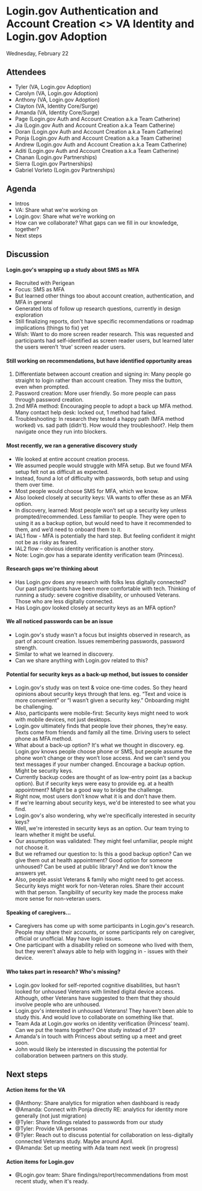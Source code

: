 # Login.gov Authentication and Account Creation <> VA Identity and Login.gov Adoption
Wednesday, February 22

## Attendees
* Tyler (VA, Login.gov Adoption)
* Carolyn (VA, Login.gov Adoption)
* Anthony (VA, Login.gov Adoption)
* Clayton (VA, Identity Core/Surge)
* Amanda (VA, Identity Core/Surge)
* Page (Login.gov Auth and Account Creation a.k.a Team Catherine)
* Jia (Login.gov Auth and Account Creation a.k.a Team Catherine)
* Doran (Login.gov Auth and Account Creation a.k.a Team Catherine)
* Ponja (Login.gov Auth and Account Creation a.k.a Team Catherine)
* Andrew (Login.gov Auth and Account Creation a.k.a Team Catherine)
* Aditi (Login.gov Auth and Account Creation a.k.a Team Catherine)
* Chanan (Login.gov Partnerships)
* Sierra (Login.gov Partnerships)
* Gabriel Vorleto (Login.gov Partnerships)

## Agenda
* Intros
* VA: Share what we're working on
* Login.gov: Share what we're working on
* How can we collaborate? What gaps can we fill in our knowledge, together?
* Next steps

## Discussion

#### Login.gov's wrapping up a study about SMS as MFA
* Recruited with Perigean
* Focus: SMS as MFA
* But learned other things too about account creation, authentication, and MFA in general
* Generated lots of follow up research questions, currently in design exploration
* Still finalizing reports, don’t have specific recommendations or roadmap implications (things to fix) yet
* Wish: Want to do more screen reader research. This was requested and participants had self-identified as screen reader users, but learned later the users weren’t 'true' screen reader users.

#### Still working on recommendations, but have identified opportunity areas
1. Differentiate between account creation and signing in: Many people go straight to login rather than account creation. They miss the button, even when prompted.
2. Password creation: More user friendly. So more people can pass through password creation.
3. 2nd MFA method: Encouraging people to adopt a back up MFA method. Many contact help desk: locked out, 1 method had failed.
4. Troubleshooting: In research they tested a happy path (MFA method worked) vs. sad path (didn’t). How would they troubleshoot?. Help them navigate once they run into blockers.

#### Most recently, we ran a generative discovery study
* We looked at entire account creation process.
* We assumed people would struggle with MFA setup. But we found MFA setup felt not as difficult as expected.
* Instead, found a lot of difficulty with passwords, both setup and using them over time.
* Most people would choose SMS for MFA, which we know.
* Also looked closely at security keys: VA wants to offer these as an MFA option.
* In discovery, learned: Most people won’t set up a security key unless prompted/recommended. Less familiar to people. They were open to using it as a backup option, but would need to have it recommended to them, and we’d need to onboard them to it.
* IAL1 flow - MFA is potentially the hard step. But feeling confident it might not be as risky as feared.
* IAL2 flow – obvious identity verification is another story.
* Note: Login.gov has a separate identity verification team (Princess).

#### Research gaps we're thinking about
* Has Login.gov does any research with folks less digitally connected? Our past participants have been more comfortable with tech. Thinking of running a study: severe cognitive disability, or unhoused Veterans. Those who are less digitally connected.
* Has Login.gov looked closely at security keys as an MFA option?

#### We all noticed passwords can be an issue
* Login.gov's study wasn't a focus but insights observed in research, as part of account creation. Issues remembering passwords, password strength.
* Similar to what we learned in discovery.
* Can we share anything with Login.gov related to this?

#### Potential for security keys as a back-up method, but issues to consider
* Login.gov's study was on text & voice one-time codes. So they heard opinions about security keys through that lens. eg. “Text and voice is more convenient” or “I wasn’t given a security key.” Onboarding might be challenging.
* Also, participants were mobile-first: Security keys might need to work with mobile devices, not just desktops.
* Login.gov ultimately finds that people love their phones, they’re easy. Texts come from friends and family all the time. Driving users to select phone as MFA method.
* What about a back-up option? It's what we thought in discovery. eg. Login.gov knows people choose phone or SMS, but people assume the phone won’t change or they won’t lose access. And we can’t send you text messages if your number changed. Encourage a backup option. Might be security keys.
* Currently backup codes are thought of as low-entry point (as a backup option). But if security keys were easy to provide eg. at a health appointment? Might be a good way to bridge the challenge.
* Right now, most users don’t know what it is and don’t have them.
* If we're learning about security keys, we'd be interested to see what you find.
* Login.gov's also wondering, why we're specifically interested in security keys?
* Well, we're interested in security keys as an option. Our team trying to learn whether it might be useful.
* Our assumption was validated: They might feel unfamiliar, people might not choose it.
* But we reframed our question to: Is this a good backup option? Can we give them out at health appointment? Good option for someone unhoused? Can be used at public library? And we don't know the answers yet.
* Also, people assist Veterans & family who might need to get access. Security keys might work for non-Veteran roles. Share their account with that person. Tangibility of security key made the process make more sense for non-veteran users.

#### Speaking of caregivers...
* Caregivers has come up with some participants in Login.gov's research. People may share their accounts, or some participants rely on caregiver, official or unofficial. May have login issues.
* One participant with a disability relied on someone who lived with them, but they weren’t always able to help with logging in - issues with their device.

#### Who takes part in research? Who's missing?
* Login.gov looked for self-reported cognitive disabilities, but hasn’t looked for unhoused Veterans with limited digital device access. Although, other Veterans have suggested to them that they should involve people who are unhoused.
* Login.gov's interested in unhoused Veterans! They haven’t been able to study this. And would love to collaborate on something like that.
* Team Ada at Login.gov works on identity verification (Princess’ team). Can we put the teams together? One study instead of 3?
* Amanda's in touch with Princess about setting up a meet and greet soon.
* John would likely be interested in discussing the potential for collaboration between partners on this study.

## Next steps

#### Action items for the VA
* @Anthony: Share analytics for migration when dashboard is ready
* @Amanda: Connect with Ponja directly RE: analytics for identity more generally (not just migration)
* @Tyler: Share findings related to passwords from our study
* @Tyler: Provide VA personas
* @Tyler: Reach out to discuss potential for collaboration on less-digitally connected Veterans study. Maybe around April.
* @Amanda: Set up meeting with Ada team next week (in progress)

#### Action items for Login.gov
* @Login.gov team: Share findings/report/recommendations from most recent study, when it's ready.

